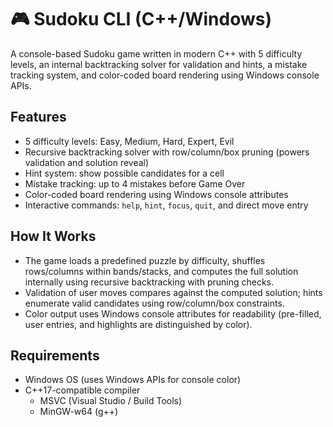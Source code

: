 # 🎮 Sudoku CLI (C++/Windows)

A console-based Sudoku game written in modern C++ with 5 difficulty levels, an internal backtracking solver for validation and hints, a mistake tracking system, and color-coded board rendering using Windows console APIs.

## Features

- 5 difficulty levels: Easy, Medium, Hard, Expert, Evil
- Recursive backtracking solver with row/column/box pruning (powers validation and solution reveal)
- Hint system: show possible candidates for a cell
- Mistake tracking: up to 4 mistakes before Game Over
- Color-coded board rendering using Windows console attributes
- Interactive commands: `help`, `hint`, `focus`, `quit`, and direct move entry

## How It Works

- The game loads a predefined puzzle by difficulty, shuffles rows/columns within bands/stacks, and computes the full solution internally using recursive backtracking with pruning checks.
- Validation of user moves compares against the computed solution; hints enumerate valid candidates using row/column/box constraints.
- Color output uses Windows console attributes for readability (pre-filled, user entries, and highlights are distinguished by color).

## Requirements

- Windows OS (uses Windows APIs for console color)
- C++17-compatible compiler
  - MSVC (Visual Studio / Build Tools)
  - MinGW-w64 (g++)
